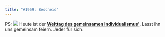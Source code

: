 ```yaml
---
title: "#1959: Bescheid"
---
```


PS:
<a href="http://www.fonflatter.de/kalender"><img src="http://www.fonflatter.de/bilder/2011.png"></a>
Heute ist der <a  href="http://www.fonflatter.de/kalender"><strong>Welttag des gemeinsamen Individualismus'</strong></a>. Lasst ihn uns gemeinsam feiern. Jeder für sich.
